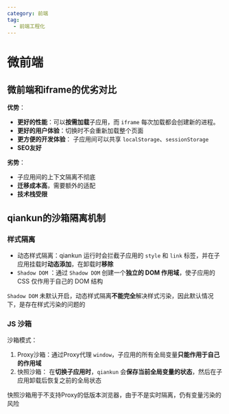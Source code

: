 ```yaml
---
category: 前端
tag:
  - 前端工程化
---
```


# 微前端

## 微前端和iframe的优劣对比

**优势**：

- **更好的性能**：可以**按需加载**子应用，而 `iframe` 每次加载都会创建新的进程。 
- **更好的用户体验**：切换时不会重新加载整个页面
- **更方便的开发体验**： 子应用间可以共享 `localStorage`、`sessionStorage` 
- **SEO友好**

**劣势**：

- 子应用间的上下文隔离不彻底
- **迁移成本高**，需要额外的适配
- **技术栈受限**





## qiankun的沙箱隔离机制

### 样式隔离

-  动态样式隔离：qiankun 运行时会拦截子应用的 `style` 和 `link` 标签，并在子应用挂载时**动态添加**，在卸载时**移除**
- `Shadow DOM` ：通过 `Shadow DOM` 创建一个**独立的 DOM 作用域**，使子应用的 CSS 仅作用于自己的 DOM 结构 

 `Shadow DOM` 未默认开启，动态样式隔离**不能完全**解决样式污染，因此默认情况下，是存在样式污染的问题的



### JS 沙箱

沙箱模式：

1. Proxy沙箱：通过Proxy代理 `window`，子应用的所有全局变量**只能作用于自己的作用域** 
2. 快照沙箱： 在**切换子应用时**，`qiankun` 会**保存当前全局变量的状态**，然后在子应用卸载后恢复之前的全局状态 

快照沙箱用于不支持Proxy的低版本浏览器，由于不是实时隔离，仍有变量污染的风险